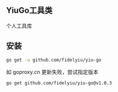 ## YiuGo工具类

个人工具库

## 安装
```bash
go get -u github.com/fidelyiu/yiu-go
```

如 goproxy.cn 更新失败，尝试指定版本
```bash
go get github.com/fidelyiu/yiu-go@v1.0.3
```
